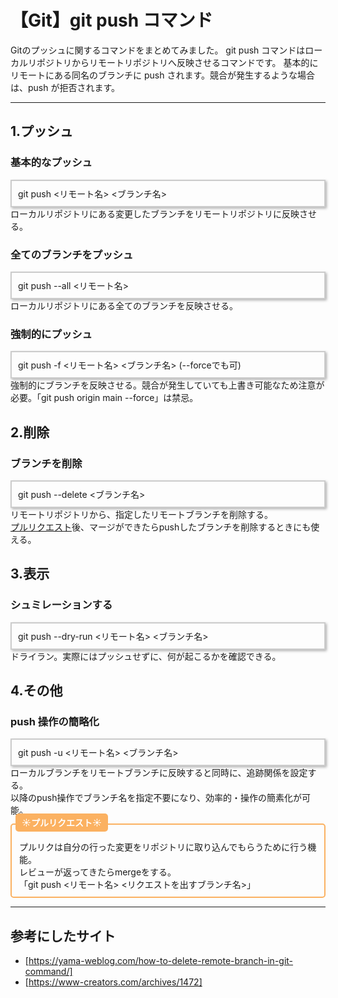 # 【Git】git push コマンド

Gitのプッシュに関するコマンドをまとめてみました。
git push コマンドはローカルリポジトリからリモートリポジトリへ反映させるコマンドです。
基本的にリモートにある同名のブランチに push されます。競合が発生するような場合は、push が拒否されます。

---

## 1.プッシュ

### 基本的なプッシュ

<div style="border: 2px solid #ccc; padding: 10px; box-shadow: 2px 2px 4px rgba(0,0,0,0.3);">
git push <リモート名> <ブランチ名>
</div>
ローカルリポジトリにある変更したブランチをリモートリポジトリに反映させる。

### 全てのブランチをプッシュ

<div style="border: 2px solid #ccc; padding: 10px; box-shadow: 2px 2px 4px rgba(0,0,0,0.3);">
git push --all <リモート名>
</div>
ローカルリポジトリにある全てのブランチを反映させる。

### 強制的にプッシュ

<div style="border: 2px solid #ccc; padding: 10px; box-shadow: 2px 2px 4px rgba(0,0,0,0.3);">
git push -f <リモート名> <ブランチ名> (--forceでも可)
</div>
強制的にブランチを反映させる。競合が発生していても上書き可能なため注意が必要。「git push origin main --force」は禁忌。

## 2.削除

### ブランチを削除

<div style="border: 2px solid #ccc; padding: 10px; box-shadow: 2px 2px 4px rgba(0,0,0,0.3);">
git push --delete <ブランチ名>
</div>
リモートリポジトリから、指定したリモートブランチを削除する。<br>
<a href="#">プルリクエスト</a>後、マージができたらpushしたブランチを削除するときにも使える。

## 3.表示

### シュミレーションする

<div style="border: 2px solid #ccc; padding: 10px; box-shadow: 2px 2px 4px rgba(0,0,0,0.3);">
git push --dry-run <リモート名> <ブランチ名>
</div>
ドライラン。実際にはプッシュせずに、何が起こるかを確認できる。

## 4.その他

### push 操作の簡略化

<div style="border: 2px solid #ccc; padding: 10px; box-shadow: 2px 2px 4px rgba(0,0,0,0.3);">
git push -u <リモート名> <ブランチ名>
</div>
ローカルブランチをリモートブランチに反映すると同時に、追跡関係を設定する。<br>
以降のpush操作でブランチ名を指定不要になり、効率的・操作の簡素化が可能。

<div style="height: 12px;"><span style="margin-left: 8px; padding: 6px 10px; background:#FBB161 ; color: #ffffff; font-weight: bold; border-radius: 5px;">☀︎プルリクエスト☀︎</span></div>
<div style="border: 2px solid#FBB161 ; padding: 25px 12px 10px; font-size: 1em; border-radius: 5px;">プルリクは自分の行った変更をリポジトリに取り込んでもらうために行う機能。<br>
レビューが返ってきたらmergeをする。<br>
「git push <リモート名> <リクエストを出すブランチ名>」
</div>

---

## 参考にしたサイト

- [https://yama-weblog.com/how-to-delete-remote-branch-in-git-command/]
- [https://www-creators.com/archives/1472]
